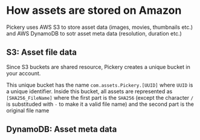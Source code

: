 # How assets are stored on Amazon

Pickery uses AWS S3 to store asset data (images, movies, thumbnails etc.) and
AWS DynamoDB to sotr asset meta data (resolution, duration etc.)

## S3: Asset file data

Since S3 buckets are shared resource, Pickery creates a unique bucket in your account.

This unique bucket has the name `com.assets.Pickery.[UUID]` where `UUID` is a unique
identifier. Inside this bucket, all assets are represented as `[SHA256_FileName]` where the first
part is the `SHA256` (except the character `/` is substituded with `-` to make it a valid file name) and the 
second part is the original file name

## DynamoDB: Asset meta data
